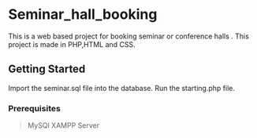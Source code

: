 # Seminar_hall_booking
This is a web based project for booking seminar or conference halls .
This project is made in PHP,HTML and CSS.
## Getting Started
Import the seminar.sql file into the database.
Run the starting.php file.
### Prerequisites
>MySQl
>XAMPP Server

